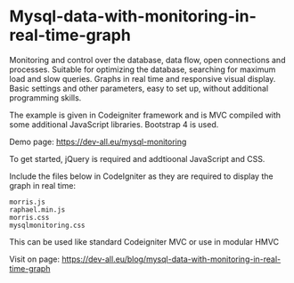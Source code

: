# Mysql-data-with-monitoring-in-real-time-graph
Monitoring and control over the database, data flow, open connections and processes. Suitable for optimizing the database, searching for maximum load and slow queries. Graphs in real time and responsive visual display. Basic settings and other parameters, easy to set up, without additional programming skills.

The example is given in Codeigniter framework and is MVC compiled with some additional JavaScript libraries. Bootstrap 4 is used.

Demo page: https://dev-all.eu/mysql-monitoring

To get started, jQuery is required and addtioonal JavaScript and CSS.

Include the files below in CodeIgniter as they are required to display the graph in real time:

    morris.js
    raphael.min.js
    morris.css
    mysqlmonitoring.css


This can be used like standard Codeigniter MVC or use in modular HMVC

Visit on page: https://dev-all.eu/blog/mysql-data-with-monitoring-in-real-time-graph
